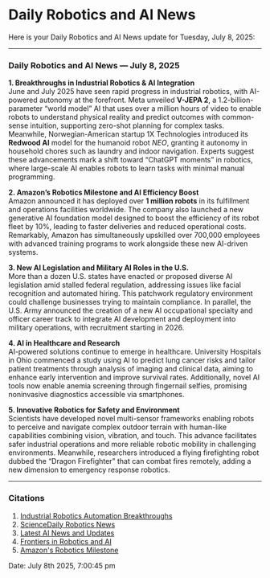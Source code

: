 # Daily Robotics and AI News

Here is your Daily Robotics and AI News update for Tuesday, July 8, 2025:

---

### Daily Robotics and AI News — July 8, 2025

**1. Breakthroughs in Industrial Robotics & AI Integration**  
June and July 2025 have seen rapid progress in industrial robotics, with AI-powered autonomy at the forefront. Meta unveiled **V-JEPA 2**, a 1.2-billion-parameter “world model” AI that uses over a million hours of video to enable robots to understand physical reality and predict outcomes with common-sense intuition, supporting zero-shot planning for complex tasks. Meanwhile, Norwegian-American startup 1X Technologies introduced its **Redwood AI** model for the humanoid robot *NEO*, granting it autonomy in household chores such as laundry and indoor navigation. Experts suggest these advancements mark a shift toward “ChatGPT moments” in robotics, where large-scale AI enables robots to learn tasks with minimal manual programming.

**2. Amazon’s Robotics Milestone and AI Efficiency Boost**  
Amazon announced it has deployed over **1 million robots** in its fulfillment and operations facilities worldwide. The company also launched a new generative AI foundation model designed to boost the efficiency of its robot fleet by 10%, leading to faster deliveries and reduced operational costs. Remarkably, Amazon has simultaneously upskilled over 700,000 employees with advanced training programs to work alongside these new AI-driven systems.

**3. New AI Legislation and Military AI Roles in the U.S.**  
More than a dozen U.S. states have enacted or proposed diverse AI legislation amid stalled federal regulation, addressing issues like facial recognition and automated hiring. This patchwork regulatory environment could challenge businesses trying to maintain compliance. In parallel, the U.S. Army announced the creation of a new AI occupational specialty and officer career track to integrate AI development and deployment into military operations, with recruitment starting in 2026.

**4. AI in Healthcare and Research**  
AI-powered solutions continue to emerge in healthcare. University Hospitals in Ohio commenced a study using AI to predict lung cancer risks and tailor patient treatments through analysis of imaging and clinical data, aiming to enhance early intervention and improve survival rates. Additionally, novel AI tools now enable anemia screening through fingernail selfies, promising noninvasive diagnostics accessible via smartphones.

**5. Innovative Robotics for Safety and Environment**  
Scientists have developed novel multi-sensor frameworks enabling robots to perceive and navigate complex outdoor terrain with human-like capabilities combining vision, vibration, and touch. This advance facilitates safer industrial operations and more reliable robotic mobility in challenging environments. Meanwhile, researchers introduced a flying firefighting robot dubbed the “Dragon Firefighter” that can combat fires remotely, adding a new dimension to emergency response robotics.

---

### Citations
1. [Industrial Robotics Automation Breakthroughs](https://ts2.tech/en/industrial-robotics-automation-breakthroughs-june-july-2025/)
2. [ScienceDaily Robotics News](https://www.sciencedaily.com/news/computers_math/robotics/)
3. [Latest AI News and Updates](https://www.crescendo.ai/news/latest-ai-news-and-updates)
4. [Frontiers in Robotics and AI](https://www.frontiersin.org/news/category/robotics-and-ai)
5. [Amazon's Robotics Milestone](https://www.aboutamazon.com/news/operations/amazon-million-robots-ai-foundation-model)

Date: July 8th 2025, 7:00:45 pm